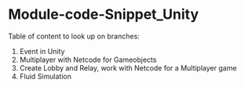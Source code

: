 # Module-code-Snippet_Unity

Table of content to look up on branches: <br>
1. Event in Unity <br>
2. Multiplayer with Netcode for Gameobjects <br>
3. Create Lobby and Relay, work with Netcode for a Multiplayer game <br>
4. Fluid Simulation <br>
